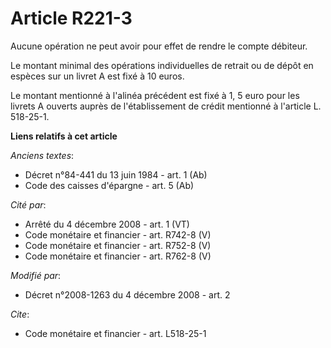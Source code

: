 # Article R221-3

Aucune opération ne peut avoir pour effet de rendre le compte débiteur. 

Le montant minimal des opérations individuelles de retrait ou de dépôt en espèces sur un livret A est fixé à 10 euros. 

Le montant mentionné à l'alinéa précédent est fixé à 1, 5 euro pour les livrets A ouverts auprès de l'établissement de crédit
mentionné à l'article L. 518-25-1.

**Liens relatifs à cet article**

_Anciens textes_:

  - Décret n°84-441 du 13 juin 1984 - art. 1 (Ab)
  - Code des caisses d'épargne - art. 5 (Ab)

_Cité par_:

  - Arrêté du 4 décembre 2008 - art. 1 (VT)
  - Code monétaire et financier - art. R742-8 (V)
  - Code monétaire et financier - art. R752-8 (V)
  - Code monétaire et financier - art. R762-8 (V)

_Modifié par_:

  - Décret n°2008-1263 du 4 décembre 2008 - art. 2

_Cite_:

  - Code monétaire et financier - art. L518-25-1
